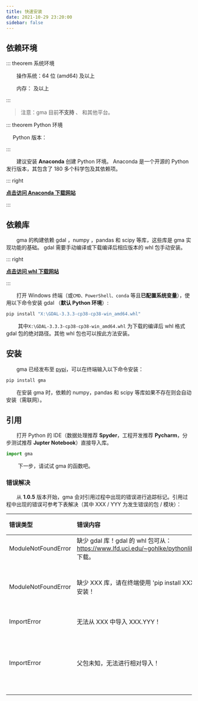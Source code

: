 ```yaml
---
title: 快速安装
date: 2021-10-29 23:20:00
sidebar: false
---
```


## 依赖环境

::: theorem 系统环境

&emsp;&emsp;操作系统：64 位 (amd64) <Badge text="Winows 10" vertical='middle'/> 及以上

&emsp;&emsp;内存：<Badge text="8 GB" vertical='middle'/>  及以上

:::

> 注意：gma 目前**不支持** <Badge text="Linux" type='error' vertical='middle'/>、<Badge text="MacOS" type='error' vertical='middle'/> 和其他平台。

::: theorem Python 环境

&emsp; Python 版本： <Badge text="3.8、3.9 或 3.10" vertical='middle'/>

:::

&emsp;&emsp;建议安装 **Anaconda** 创建 Python 环境。 Anaconda 是一个开源的 Python 发行版本，其包含了 180 多个科学包及其依赖项。

::: right  

 [**点击访问 Anaconda 下载网站**](https://www.anaconda.com/)

:::

## 依赖库 
&emsp;&emsp;gma 的构建依赖 gdal <Badge text="3.3.1 +"/>，numpy <Badge text="1.20.3 +"/>，pandas <Badge text="1.3.3 +"/> 和 scipy<Badge text="1.7.1 +"/> 等库，这些库是 gma 实现功能的基础。 gdal 需要手动编译或下载编译后相应版本的 whl 包手动安装。

::: right 

 [**点击访问 whl 下载网站**](https://www.lfd.uci.edu/~gohlke/pythonlibs/)

:::

&emsp;&emsp;打开  Windows 终端（或```CMD、PowerShell、conda``` 等且**已配置系统变量**），使用以下命令安装 gdal （**默认 Python 环境**）:
```bash
pip install "X:\GDAL-3.3.3-cp38-cp38-win_amd64.whl"
```
&emsp;&emsp; 其中```X:\GDAL-3.3.3-cp38-cp38-win_amd64.whl``` 为下载的编译后 whl 格式 gdal 包的绝对路径。其他 whl 包也可以按此方法安装。

## 安装

&emsp;&emsp;gma 已经发布至 [pypi](https://pypi.org/project/gma/)，可以在终端输入以下命令安装：

```bash
pip install gma
```
&emsp;&emsp;在安装 gma 时，依赖的 numpy，pandas 和 scipy 等库如果不存在则会自动安装（需联网）。


## 引用

&emsp;&emsp;打开 Python 的 IDE（数据处理推荐 **Spyder**，工程开发推荐 **Pycharm**，分步测试推荐 **Jupter Notebook**）直接导入库。

```python
import gma
```

&emsp;&emsp; 下一步，请试试 gma 的函数吧。

### 错误解决

&emsp;&emsp;从 **1.0.5** 版本开始，gma 会对引用过程中出现的错误进行追踪标记。引用过程中出现的错误可参考下表解决（其中 XXX / YYY 为发生错误的包 / 模块）：

| 错误类型            | 错误内容                                                     | 解决方法                              |
| :------------------ | :----------------------------------------------------------- | :------------------------------------ |
| ModuleNotFoundError | 缺少 gdal 库！gdal 的 whl 包可从：https://www.lfd.uci.edu/~gohlke/pythonlibs/ 下载。 | [安装 gdal](/Install.html#依赖库)     |
| ModuleNotFoundError | 缺少 XXX 库，请在终端使用 'pip install XXX' 安装！           | 在终端输入 `pip install XXX` 安装     |
| ImportError         | 无法从 XXX 中导入 XXX.YYY！                                  | 重新安装 XXX                          |
| ImportError         | 父包未知，无法进行相对导入！                                 | 请从 gma 的父文件夹引用或重新安装 gma |
